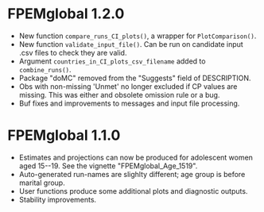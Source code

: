 # FPEMglobal 1.2.0

* New function `compare_runs_CI_plots()`, a wrapper for `PlotComparison()`.
* New function `validate_input_file()`. Can be run on candidate input .csv files to check they are valid.
* Argument `countries_in_CI_plots_csv_filename` added to `combine_runs()`.
* Package "doMC" removed from the "Suggests" field of DESCRIPTION.
* Obs with non-missing 'Unmet' no longer excluded if CP values are missing. This was either and obsolete omission rule or a bug.
* Buf fixes and improvements to messages and input file processing.


# FPEMglobal 1.1.0

* Estimates and projections can now be produced for adolescent women aged 15--19. See the vignette "FPEMglobal_Age_1519".
* Auto-generated run-names are slighlty different; age group is before marital group.
* User functions produce some additional plots and diagnostic outputs.
* Stability improvements.
